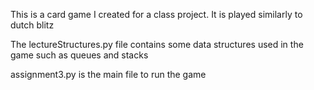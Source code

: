This is a card game I created for a class project. It is played similarly to dutch blitz

The lectureStructures.py file contains some data structures used in the game such as queues and stacks

assignment3.py is the main file to run the game
